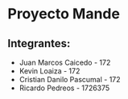 # Proyecto Mande
## Integrantes:
- Juan Marcos Caicedo - 172
- Kevin Loaiza - 172
- Cristian Danilo Pascumal - 172
- Ricardo Pedreos - 1726375
